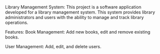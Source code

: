 Library Management System:
This project is a software application developed for a library management system. This system provides library administrators and users with the ability to manage and track library operations.



Features:
Book Management: Add new books, edit and remove existing books.

User Management: Add, edit, and delete users.
